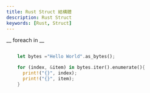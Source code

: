 ```yaml
---
title: Rust Struct 結構體
description: Rust Struct
keywords: [Rust, Struct]
---
```


__ foreach in __

```Rust

    let bytes ="Hello World".as_bytes();

    for (index, &item) in bytes.iter().enumerate(){
      print!("{}", index);  
      print!("{}", item);
    }


```
